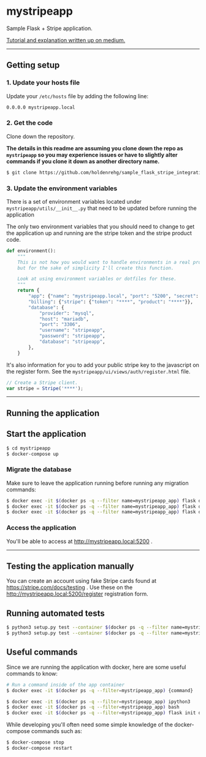 # mystripeapp

Sample Flask + Stripe application.

[Tutorial and explanation written up on medium.](https://medium.com/@reedrehg/a-flask-stripe-saas-template-cab289c11316)

---

## Getting setup

### 1. Update your hosts file

Update your `/etc/hosts` file by adding the following line:

```sh
0.0.0.0 mystripeapp.local
```

### 2. Get the code

Clone down the repository.

**The details in this readme are assuming you clone down the repo as `mystripeapp` so you may experience issues or have to slightly alter commands if you clone it down as another directory name.**

```sh
$ git clone https://github.com/holdenrehg/sample_flask_stripe_integration mystripeapp
```

### 3. Update the environment variables

There is a set of environment variables located under `mystripeapp/utils/__init__.py` that need to be updated before running the application

The only two environment variables that you should need to change to get the application up and running are the stripe token and the stripe product code.

```python
def environment():
    """
    This is not how you would want to handle environments in a real project,
    but for the sake of simplicity I'll create this function.

    Look at using environment variables or dotfiles for these.
    """
    return {
        "app": {"name": "mystripeapp.local", "port": "5200", "secret": "my_super_secret_key"},
        "billing": {"stripe": {"token": "****", "product": "****"}},
        "database": {
            "provider": "mysql",
            "host": "mariadb",
            "port": "3306",
            "username": "stripeapp",
            "password": "stripeapp",
            "database": "stripeapp",
        },
    }
```

It's also information for you to add your public stripe key to the javascript on the register form. See the `mystripeapp/ui/views/auth/register.html` file.

```javascript
// Create a Stripe client.
var stripe = Stripe('****');
```

---

## Running the application

## Start the application

```sh
$ cd mystripeapp
$ docker-compose up
```

### Migrate the database

Make sure to leave the application running before running any migration commands:

```sh
$ docker exec -it $(docker ps -q --filter name=mystripeapp_app) flask db init
$ docker exec -it $(docker ps -q --filter name=mystripeapp_app) flask db migrate
$ docker exec -it $(docker ps -q --filter name=mystripeapp_app) flask db upgrade
```

### Access the application

You'll be able to access at http://mystripeapp.local:5200 .

---

## Testing the application manually

You can create an account using fake Stripe cards found at https://stripe.com/docs/testing . Use these on the http://mystripeapp.local:5200/register registration form.

## Running automated tests

```sh
$ python3 setup.py test --container $(docker ps -q --filter name=mystripeapp_app)
$ python3 setup.py test --container $(docker ps -q --filter name=mystripeapp_app) --no-coverage
```

## Useful commands

Since we are running the application with docker, here are some useful commands to know:

```sh
# Run a command inside of the app container
$ docker exec -it $(docker ps -q --filter=mystripeapp_app) {command}

$ docker exec -it $(docker ps -q --filter=mystripeapp_app) ipython3
$ docker exec -it $(docker ps -q --filter=mystripeapp_app) bash
$ docker exec -it $(docker ps -q --filter=mystripeapp_app) flask init db
```

While developing you'll often need some simple knowledge of the docker-compose commands such as:

```sh
$ docker-compose stop
$ docker-compose restart
```
